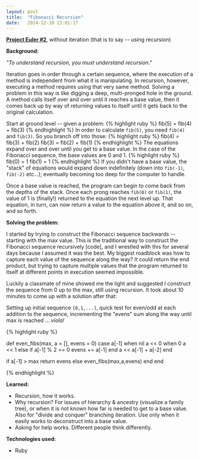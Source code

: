 ```yaml
---
layout: post
title:  "Fibonacci Recursion"
date:   2014-12-10 13:01:17
---
```


**[Project Euler #2][eulerproblem]**, without iteration (that is to say -- using recursion)

**Background:**

*"To understand recursion, you must understand recursion."*

Iteration goes in order through a certain sequence, where the execution of a method is independent from what it is manipulating. In recursion, however, executing a method requires using that very same method. Solving a problem in this way is like digging a deep, multi-pronged hole in the ground. A method calls itself over and over until it reaches a base value, then it comes back up by way of returning values to itself until it gets back to the original calculation.

Start at ground level -- given a problem:
{% highlight ruby %}
fib(5) = fib(4) + fib(3)
{% endhighlight %}
In order to calculate `fib(5)`, you need `fib(4)` and `fib(3)`. So you branch off into those:
{% highlight ruby %}
fib(4) = fib(3) + fib(2)
fib(3) = fib(2) + fib(1)
{% endhighlight %}
The equations expand over and over until you get to a base value. In the case of the Fibonacci sequence, the base values are 0 and 1.
{% highlight ruby %}
fib(0) = 1
fib(1) = 1
{% endhighlight %}
If you didn't have a base value, the "stack" of equations would expand down indefinitely (down into `fib(-1)`, `fib(-2)` etc...); eventually becoming too deep for the computer to handle.

Once a base value is reached, the program can begin to come back from the depths of the stack. Once each prong reaches `fib(0)` or `fib(1)`, the value of 1 is (finally!) returned to the equation the next level up. That equation, in turn, can now return a value to the equation above it, and so on, and so forth. 

**Solving the problem:**

I started by trying to construct the Fibonacci sequence backwards --starting with the max value. This is the traditional way to construct the Fibonacci sequence recursively [code], and I wrestled with this for several days because I assumed it was the best. My biggest roadblock was how to capture each value of the sequence along the way? It could return the end product, but trying to capture multiple values that the program returned to itself at different points in execution seemed impossible.

Luckily a classmate of mine showed me the light and suggested I construct the sequence from 0 up to the max, still using recursion. It took about 10 minutes to come up with a solution after that:


Setting up initial sequence `[0,1,...]`, quick test for even/odd at each addition to the sequence, incrementing the "evens" sum along the way until max is reached ... *viola!*

{% highlight ruby %}

def even_fibs(max, a = [], evens = 0)
  case a[-1]
  when nil 
    a << 0
  when 0
    a << 1
  else
    if a[-1] % 2 == 0
      evens += a[-1]
    end
    a << a[-1] + a[-2]
  end

  if a[-1] > max
    return evens
  else
    even_fibs(max,a,evens)
  end
end

{% endhighlight %}

**Learned:**

-	Recursion, how it works.
-	Why recursion? For issues of hierarchy & ancestry (visualize a family tree), or when it is not known how far is needed to get to a base value. Also for "divide and conquer" branching iteration. Use only when it easily works to deconstruct into a base value.
-	Asking for help works. Different people think differently.

**Technologies used:**

-	Ruby

[eulerproblem]:      https://projecteuler.net/problem=2

